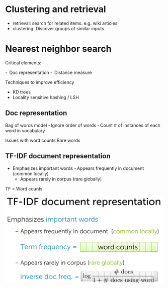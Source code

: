 
# Clustering and retrieval

- retrieval: search for related items. e.g. wiki articles
- clustering: Discover groups of similar inputs

#  Nearest neighbor search

Critical elements:

-  Doc representation
-  Distance measure

Techniques to improve efficiency

- KD trees
- Locality sensitive hashing / LSH

## Doc representation 

Bag of words model
- Ignore order of words
- Count # of instances of each word in vocabulary

Issues with word counts  Rare words

## TF-IDF document representation
- Emphasizes important words
    - Appears frequently in document (common locally)
    - Appears rarely in corpus (rare globally)

TF = Word counts

![tfidf](tfidf.jpg "TF IDF")
